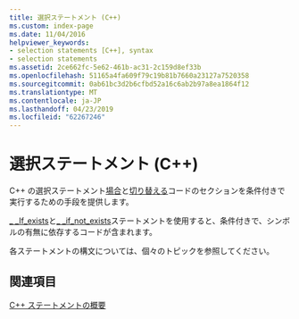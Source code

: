 ```yaml
---
title: 選択ステートメント (C++)
ms.custom: index-page
ms.date: 11/04/2016
helpviewer_keywords:
- selection statements [C++], syntax
- selection statements
ms.assetid: 2ce662fc-5e62-461b-ac31-2c159d8ef33b
ms.openlocfilehash: 51165a4fa609f79c19b81b7660a23127a7520358
ms.sourcegitcommit: 0ab61bc3d2b6cfbd52a16c6ab2b97a8ea1864f12
ms.translationtype: MT
ms.contentlocale: ja-JP
ms.lasthandoff: 04/23/2019
ms.locfileid: "62267246"
---
```

# <a name="selection-statements-c"></a>選択ステートメント (C++)

C++ の選択ステートメント[場合](../cpp/if-else-statement-cpp.md)と[切り替える](../cpp/switch-statement-cpp.md)コードのセクションを条件付きで実行するための手段を提供します。

[_ _If_exists](../cpp/if-exists-statement.md)と[_ _if_not_exists](../cpp/if-not-exists-statement.md)ステートメントを使用すると、条件付きで、シンボルの有無に依存するコードが含まれます。

各ステートメントの構文については、個々のトピックを参照してください。

## <a name="see-also"></a>関連項目

[C++ ステートメントの概要](../cpp/overview-of-cpp-statements.md)